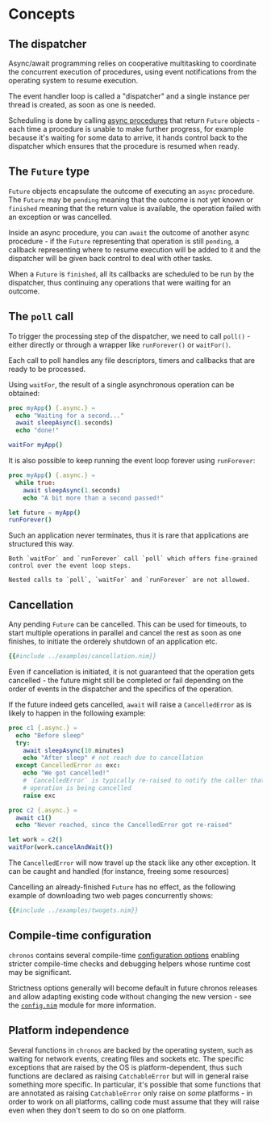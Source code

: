 # Concepts

<!-- toc -->

## The dispatcher

Async/await programming relies on cooperative multitasking to coordinate the
concurrent execution of procedures, using event notifications from the operating system to resume execution.

The event handler loop is called a "dispatcher" and a single instance per
thread is created, as soon as one is needed.

Scheduling is done by calling [async procedures](./async_procs.md) that return
`Future` objects - each time a procedure is unable to make further
progress, for example because it's waiting for some data to arrive, it hands
control back to the dispatcher which ensures that the procedure is resumed when
ready.

## The `Future` type

`Future` objects encapsulate the outcome of executing an `async` procedure. The
`Future` may be `pending` meaning that the outcome is not yet known or
`finished` meaning that the return value is available, the operation failed
with an exception or was cancelled.

Inside an async procedure, you can `await` the outcome of another async
procedure - if the `Future` representing that operation is still `pending`, a
callback representing where to resume execution will be added to it and the
dispatcher will be given back control to deal with other tasks.

When a `Future` is `finished`, all its callbacks are scheduled to be run by
the dispatcher, thus continuing any operations that were waiting for an outcome.

## The `poll` call

To trigger the processing step of the dispatcher, we need to call `poll()` -
either directly or through a wrapper like `runForever()` or `waitFor()`.

Each call to poll handles any file descriptors, timers and callbacks that are
ready to be processed.

Using `waitFor`, the result of a single asynchronous operation can be obtained:

```nim
proc myApp() {.async.} =
  echo "Waiting for a second..."
  await sleepAsync(1.seconds)
  echo "done!"

waitFor myApp()
```

It is also possible to keep running the event loop forever using `runForever`:

```nim
proc myApp() {.async.} =
  while true:
    await sleepAsync(1.seconds)
    echo "A bit more than a second passed!"

let future = myApp()
runForever()
```

Such an application never terminates, thus it is rare that applications are
structured this way.

```admonish warning
Both `waitFor` and `runForever` call `poll` which offers fine-grained
control over the event loop steps.

Nested calls to `poll`, `waitFor` and `runForever` are not allowed.
```

## Cancellation

Any pending `Future` can be cancelled. This can be used for timeouts, to start
multiple operations in parallel and cancel the rest as soon as one finishes,
to initiate the orderely shutdown of an application etc.

```nim
{{#include ../examples/cancellation.nim}}
```

Even if cancellation is initiated, it is not guaranteed that the operation gets
cancelled - the future might still be completed or fail depending on the
order of events in the dispatcher and the specifics of the operation.

If the future indeed gets cancelled, `await` will raise a
`CancelledError` as is likely to happen in the following example:

```nim
proc c1 {.async.} =
  echo "Before sleep"
  try:
    await sleepAsync(10.minutes)
    echo "After sleep" # not reach due to cancellation
  except CancelledError as exc:
    echo "We got cancelled!"
    # `CancelledError` is typically re-raised to notify the caller that the
    # operation is being cancelled
    raise exc

proc c2 {.async.} =
  await c1()
  echo "Never reached, since the CancelledError got re-raised"

let work = c2()
waitFor(work.cancelAndWait())
```

The `CancelledError` will now travel up the stack like any other exception.
It can be caught and handled (for instance, freeing some resources)

Cancelling an already-finished `Future` has no effect, as the following example
of downloading two web pages concurrently shows:

```nim
{{#include ../examples/twogets.nim}}
```

## Compile-time configuration

`chronos` contains several compile-time [configuration options](./chronos/config.nim) enabling stricter compile-time checks and debugging helpers whose runtime cost may be significant.

Strictness options generally will become default in future chronos releases and allow adapting existing code without changing the new version - see the [`config.nim`](./chronos/config.nim) module for more information.

## Platform independence

Several functions in `chronos` are backed by the operating system, such as
waiting for network events, creating files and sockets etc. The specific
exceptions that are raised by the OS is platform-dependent, thus such functions
are declared as raising `CatchableError` but will in general raise something
more specific. In particular, it's possible that some functions that are
annotated as raising `CatchableError` only raise on _some_ platforms - in order
to work on all platforms, calling code must assume that they will raise even
when they don't seem to do so on one platform.

